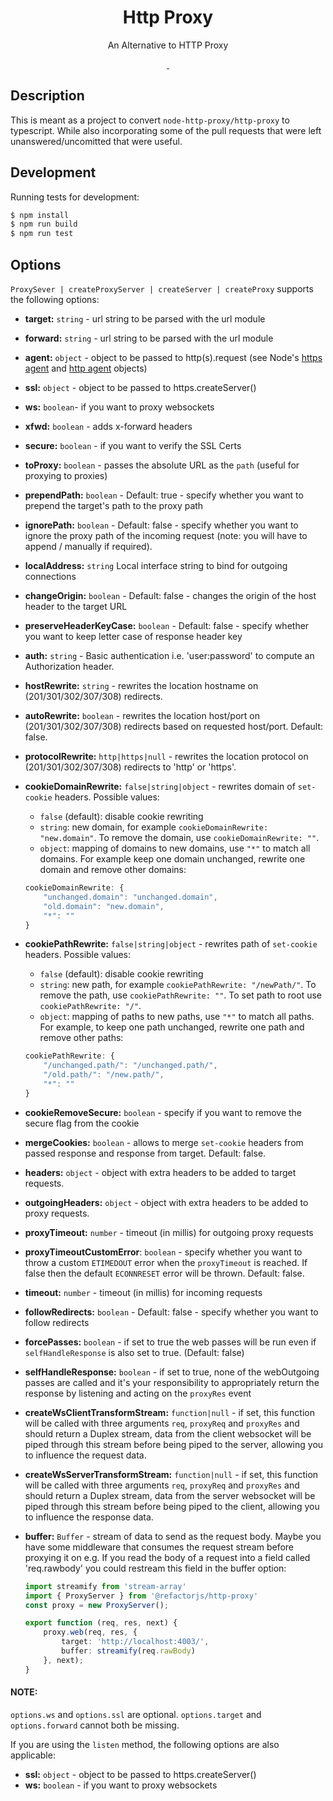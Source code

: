 <h1 align="center" >Http Proxy</h1>
<p align="center">An Alternative to HTTP Proxy</p>

<p align="center">
<a href="https://www.npmjs.com/package/@refactorjs/http-proxy">
    <img alt="" src="https://img.shields.io/npm/v/@refactorjs/http-proxy.svg?style=flat-square">
</a>
<a href="https://www.npmjs.com/package/@refactorjs/http-proxy">
    <img alt="" src="https://img.shields.io/npm/dt/@refactorjs/http-proxy.svg?style=flat-square">
</a>
</p>

## Description

This is meant as a project to convert `node-http-proxy/http-proxy` to typescript. While also incorporating some of the pull requests that were left unanswered/uncomitted that were useful.

## Development

Running tests for development:

```bash
$ npm install
$ npm run build
$ npm run test
```

## Options

`ProxySever | createProxyServer | createServer | createProxy` supports the following options:

- **target:** `string` - url string to be parsed with the url module
- **forward:** `string` - url string to be parsed with the url module
- **agent:** `object` - object to be passed to http(s).request (see Node's [https agent](http://nodejs.org/api/https.html#https_class_https_agent) and [http agent](http://nodejs.org/api/http.html#http_class_http_agent) objects)
- **ssl:** `object` - object to be passed to https.createServer()
- **ws:** `boolean`- if you want to proxy websockets
- **xfwd:** `boolean` - adds x-forward headers
- **secure:** `boolean` - if you want to verify the SSL Certs
- **toProxy:** `boolean` - passes the absolute URL as the `path` (useful for proxying to proxies)
- **prependPath:** `boolean` - Default: true - specify whether you want to prepend the target's path to the proxy path
- **ignorePath:** `boolean` - Default: false - specify whether you want to ignore the proxy path of the incoming request (note: you will have to append / manually if required).
- **localAddress:** `string` Local interface string to bind for outgoing connections
- **changeOrigin:** `boolean` - Default: false - changes the origin of the host header to the target URL
- **preserveHeaderKeyCase:** `boolean` - Default: false - specify whether you want to keep letter case of response header key
- **auth:** `string` - Basic authentication i.e. 'user:password' to compute an Authorization header.
- **hostRewrite:** `string` - rewrites the location hostname on (201/301/302/307/308) redirects.
- **autoRewrite:** `boolean` - rewrites the location host/port on (201/301/302/307/308) redirects based on requested host/port. Default: false.
- **protocolRewrite:** `http|https|null` - rewrites the location protocol on (201/301/302/307/308) redirects to 'http' or 'https'.
- **cookieDomainRewrite:** `false|string|object` - rewrites domain of `set-cookie` headers. Possible values:
    * `false` (default): disable cookie rewriting
    * `string`: new domain, for example `cookieDomainRewrite: "new.domain"`. To remove the domain, use `cookieDomainRewrite: ""`.
    * `object`: mapping of domains to new domains, use `"*"` to match all domains.
    For example keep one domain unchanged, rewrite one domain and remove other domains:
    ```ts
    cookieDomainRewrite: {
        "unchanged.domain": "unchanged.domain",
        "old.domain": "new.domain",
        "*": ""
    }
    ```

- **cookiePathRewrite:** `false|string|object` - rewrites path of `set-cookie` headers. Possible values:
    * `false` (default): disable cookie rewriting
    * `string`: new path, for example `cookiePathRewrite: "/newPath/"`. To remove the path, use `cookiePathRewrite: ""`. To set path to root use `cookiePathRewrite: "/"`.
    * `object`: mapping of paths to new paths, use `"*"` to match all paths.
    For example, to keep one path unchanged, rewrite one path and remove other paths:
    ```ts
    cookiePathRewrite: {
        "/unchanged.path/": "/unchanged.path/",
        "/old.path/": "/new.path/",
        "*": ""
    }
    ```
- **cookieRemoveSecure:** `boolean` - specify if you want to remove the secure flag from the cookie
- **mergeCookies:** `boolean` - allows to merge `set-cookie` headers from passed response and response from target. Default: false.
- **headers:** `object` - object with extra headers to be added to target requests.
- **outgoingHeaders:** `object` - object with extra headers to be added to proxy requests.
- **proxyTimeout:** `number` - timeout (in millis) for outgoing proxy requests
- **proxyTimeoutCustomError**: `boolean` - specify whether you want to throw a custom `ETIMEDOUT` error when the `proxyTimeout` is reached. If false then the default `ECONNRESET` error will be thrown. Default: false.
- **timeout:** `number` - timeout (in millis) for incoming requests
- **followRedirects:** `boolean` - Default: false - specify whether you want to follow redirects
- **forcePasses:** `boolean` - if set to true the web passes will be run even if `selfHandleResponse` is also set to true. (Default: false)
- **selfHandleResponse:** `boolean` - if set to true, none of the webOutgoing passes are called and it's your responsibility to appropriately return the response by listening and acting on the `proxyRes` event
- **createWsClientTransformStream:** `function|null` - if set, this function will be called with three arguments `req`, `proxyReq` and `proxyRes` and should return a Duplex stream, data from the client websocket will be piped through this stream before being piped to the server, allowing you to influence the request data.
- **createWsServerTransformStream:** `function|null` - if set, this function will be called with three arguments `req`, `proxyReq` and `proxyRes` and should return a Duplex stream, data from the server websocket will be piped through this stream before being piped to the client, allowing you to influence the response data.
- **buffer:** `Buffer` - stream of data to send as the request body. Maybe you have some middleware that consumes the request stream before proxying it on e.g. If you read the body of a request into a field called 'req.rawbody' you could restream this field in the buffer option:
    ```ts
    import streamify from 'stream-array'
    import { ProxyServer } from '@refactorjs/http-proxy'
    const proxy = new ProxyServer();

    export function (req, res, next) {
        proxy.web(req, res, {
            target: 'http://localhost:4003/',
            buffer: streamify(req.rawBody)
        }, next);
    }
    ```

#### NOTE:
`options.ws` and `options.ssl` are optional.
`options.target` and `options.forward` cannot both be missing.

If you are using the `listen` method, the following options are also applicable:

- **ssl:** `object` - object to be passed to https.createServer()
- **ws:** `boolean` - if you want to proxy websockets